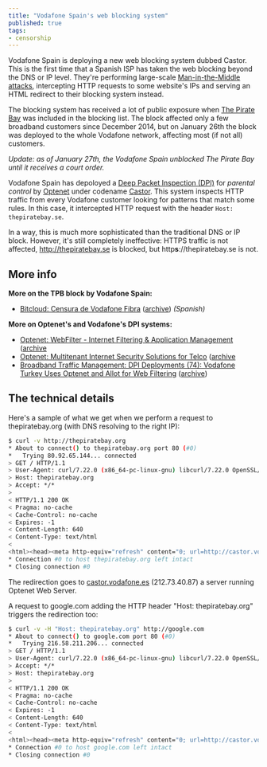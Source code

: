 ```yaml
---
title: "Vodafone Spain's web blocking system"
published: true
tags:
- censorship
---
```




Vodafone Spain is deploying a new web blocking system dubbed Castor. This is the first time that a Spanish ISP has taken the web blocking beyond the DNS or IP level. They're performing large-scale [Man-in-the-Middle attacks](http://en.wikipedia.org/wiki/Man-in-the-middle_attack), intercepting HTTP requests to some website's IPs and serving an HTML redirect to their blocking system instead.

The blocking system has received a lot of public exposure when [The Pirate Bay](https://thepiratebay.se) was included in the blocking list. The block affected only a few broadband customers since December 2014, but on January 26th the block was deployed to the whole Vodafone network, affecting most (if not all) customers.

*Update: as of January 27th, the Vodafone Spain unblocked The Pirate Bay until it receives a court order.*

Vodafone Spain has depoloyed a [Deep Packet Inspection (DPI)](http://en.wikipedia.org/wiki/Deep_packet_inspection) for *parental control* by [Optenet](http://www.optenet.es/en-us/) under codename [Castor](http://castor.vodafone.es). This system inspects HTTP traffic from every Vodafone customer looking for patterns that match some rules. In this case, it intercepted HTTP request with the header `Host: thepiratebay.se`.

In a way, this is much more sophisticated than the traditional DNS or IP block. However, it's still completely ineffective: HTTPS traffic is not affected, http://thepiratebay.se is blocked, but http**s**://thepiratebay.se is not.

## More info

**More on the TPB block by Vodafone Spain:**

- [Bitcloud: Censura de Vodafone Fibra](http://www.bitcloud.es/2014/12/censura-de-vodafone-fibra.html?m=1) ([archive](https://archive.today/Xd32N)) *(Spanish)*

**More on Optenet's and Vodafone's DPI systems:**

- [Optenet: WebFilter - Internet Filtering & Application Management](http://www.optenet.es/en-us/webfilter.asp) ([archive](https://archive.today/tYmk2)
- [Optenet: Multitenant Internet Security Solutions for Telco](http://www.optenet.es/en-us/solutions-telecom.asp) ([archive](https://archive.today/Sjt3G)
- [Broadband Traffic Management: DPI Deployments (74): Vodafone Turkey Uses Optenet and Allot for Web Filtering](http://broabandtrafficmanagement.blogspot.com.es/2011/06/dpi-deployments-74-vodafone-turkey-uses.html) ([archive](https://archive.today/LqinI))

## The technical details

Here's a sample of what we get when we perform a request to thepiratebay.org (with DNS resolving to the right IP):

```bash
$ curl -v http://thepiratebay.org
* About to connect() to thepiratebay.org port 80 (#0)
*   Trying 80.92.65.144... connected
> GET / HTTP/1.1
> User-Agent: curl/7.22.0 (x86_64-pc-linux-gnu) libcurl/7.22.0 OpenSSL/1.0.1 zlib/1.2.3.4 libidn/1.23 librtmp/2.3
> Host: thepiratebay.org
> Accept: */*
> 
< HTTP/1.1 200 OK
< Pragma: no-cache
< Cache-Control: no-cache
< Expires: -1
< Content-Length: 640
< Content-Type: text/html
< 
<html><head><meta http-equiv="refresh" content="0; url=http://castor.vodafone.es/public/stoppages/stop.htmopt?CAT=%5Bp2p_servers-lg%7CVDFLegal-lu%5D&RULE=%5BPoliticaLegal%5D&DATETIME=%5B26/Jan/2015:23:32:14%5D&FILE=-&CODE=06de8af1c97a7e4a6a74a83eba063d40fee3f29ce9f246546bf8b3237503f730a902db232a8b86f9d577b9f62db0c7e8e959f5fd91ea8f8e3607d4c824db1d8f79ef996cba9b33da07a38f63c32211bd39275e99f61120df&LANG=esp&optcheckwfsp=%29%3E%E8%05%EB%E5%A5%2C%2BA%AF%A8u%F7%C1%17%B87%C1e&URL=http://thepiratebay.org/&ui=D6Ime4pzx5jhP%2FHbLzMZomjBakeo0jkVKrJXvhphCbORHbWu7q6J638wQ702CwB1&IP=077.231.234.167&USER=-&CLIENTID=-"></head><body></body></html>
* Connection #0 to host thepiratebay.org left intact
* Closing connection #0
```

The redirection goes to [castor.vodafone.es](castor.vodafone.es) (212.73.40.87) a server running Optenet Web Server.

A request to google.com adding the HTTP header "Host: thepiratebay.org" triggers the redirection too:

```bash
$ curl -v -H "Host: thepiratebay.org" http://google.com
* About to connect() to google.com port 80 (#0)
*   Trying 216.58.211.206... connected
> GET / HTTP/1.1
> User-Agent: curl/7.22.0 (x86_64-pc-linux-gnu) libcurl/7.22.0 OpenSSL/1.0.1 zlib/1.2.3.4 libidn/1.23 librtmp/2.3
> Accept: */*
> Host: thepiratebay.org
> 
< HTTP/1.1 200 OK
< Pragma: no-cache
< Cache-Control: no-cache
< Expires: -1
< Content-Length: 640
< Content-Type: text/html
< 
<html><head><meta http-equiv="refresh" content="0; url=http://castor.vodafone.es/public/stoppages/stop.htmopt?CAT=%5Bp2p_servers-lg%7CVDFLegal-lu%5D&RULE=%5BPoliticaLegal%5D&DATETIME=%5B27/Jan/2015:00:03:57%5D&FILE=-&CODE=06de8af1c97a80496a77a83eba063d40fee3f29ce9f246546bf8b3237503f730a902db232a8b86f9d577b9f62db0c7e8e959f5fd91ea8f8e3607d4c824db1d8f79ef996cba9b33da07a38f63c32211bd39275e99f61120df&LANG=esp&optcheckwfsp=%29%3E%E8%05%EB%E5%A5%2C%2BA%AF%A8u%F7%C1%17%B87%C1e&URL=http://thepiratebay.org/&ui=D6Ime4pzx5jhP%2FHbLzMZomjBakeo0jkVKrJXvhphCbORHbWu7q6J638wQ702CwB1&IP=077.231.234.167&USER=-&CLIENTID=-"></head><body></body></html>
* Connection #0 to host google.com left intact
* Closing connection #0
```
